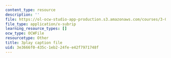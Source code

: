 ```yaml
---
content_type: resource
description: ''
file: https://ol-ocw-studio-app-production.s3.amazonaws.com/courses/3-091-introduction-to-solid-state-chemistry-fall-2018/3e3666f0435c1eb224fee42f7971748f_8KQPpl77fuk.srt
file_type: application/x-subrip
learning_resource_types: []
ocw_type: OCWFile
resourcetype: Other
title: 3play caption file
uid: 3e3666f0-435c-1eb2-24fe-e42f7971748f
---
```

